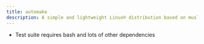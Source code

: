 ```yaml
---
title: automake
description: A simple and lightweight Linux® distribution based on musl libc and toybox
---
```


- Test suite requires bash and lots of other dependencies
